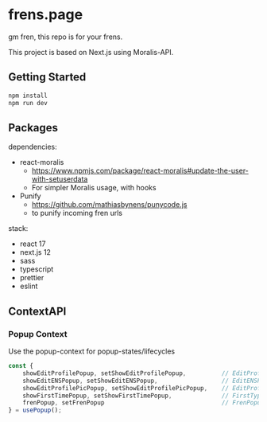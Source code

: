 # frens.page

gm fren, this repo is for your frens.

This project is based on Next.js using Moralis-API.



## Getting Started

```bash
npm install
npm run dev
```


## Packages
dependencies:
* react-moralis
  * https://www.npmjs.com/package/react-moralis#update-the-user-with-setuserdata
  * For simpler Moralis usage, with hooks
* Punify
  * https://github.com/mathiasbynens/punycode.js
  * to punify incoming fren urls

    
stack:
* react 17
* next.js 12
* sass
* typescript
* prettier
* eslint


## ContextAPI
### Popup Context
Use the popup-context for popup-states/lifecycles

```js
const {
	showEditProfilePopup, setShowEditProfilePopup,          // EditProfilePopup-component
	showEditENSPopup, setShowEditENSPopup,                  // EditENSPopup-component
	showEditProfilePicPopup, setShowEditProfilePicPopup,    // EditProfilePicPopup-component
	showFirstTimePopup, setShowFirstTimePopup,              // FirstTypePopup-component
	frenPopup, setFrenPopup                                 // FrenPopup-component
} = usePopup();
```
